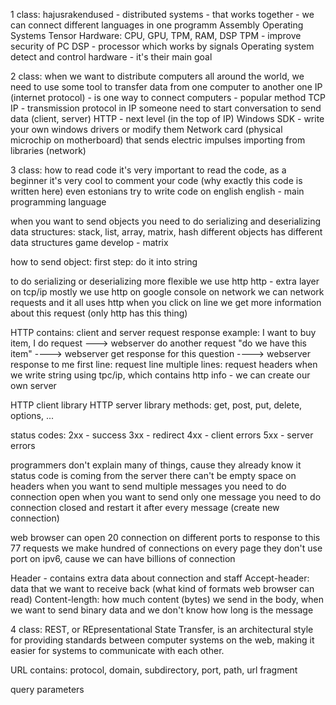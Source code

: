 1 class:
hajusrakendused - distributed systems - that works together - we can connect different languages in one programm
Assembly
Operating Systems
Tensor
Hardware: CPU, GPU, TPM, RAM, DSP
TPM - improve security of PC
DSP - processor which works by signals
Operating system detect and control hardware - it's their main goal


2 class:
when we want to distribute computers all around the world, we need to use some tool to transfer data from one computer to another one
IP (internet protocol) - is one way to connect computers - popular method
TCP IP - transmission protocol
in IP someone need to start conversation to send data (client, server)
HTTP - next level (in the top of IP)
Windows SDK - write your own windows drivers or modify them
Network card (physical microchip on motherboard) that sends electric impulses
importing from libraries (network)

3 class:
how to read code
it's very important to read the code, as a beginner it's very cool to comment your code (why exactly this code is written here)
even estonians try to write code on english
english - main programming language

when you want to send objects you need to do serializing and deserializing
data structures: stack, list, array, matrix, hash
different objects has different data structures
game develop - matrix 

how to send object:
first step: do it into string

to do serializing or deserializing more flexible we use http
http - extra layer on tcp/ip
mostly we use http
on google console on network we can network requests and it all uses http
when you click on line we get more information about this request (only http has this thing)

HTTP contains:
client and server
request    response
example: I want to buy item, I do request ---> webserver do another request "do we have this item" ----> webserver get response for this question ----> webserver response to me
first line: request line
multiple lines: request headers
when we write string using tpc/ip, which contains http info - we can create our own server

HTTP client library
HTTP server library
methods: get, post, put, delete, options, ...

status codes:
2xx - success
3xx - redirect
4xx - client errors
5xx - server errors

programmers don't explain many of things, cause they already know it
status code is coming from the server
there can't be empty space on headers
when you want to send multiple messages you need to do connection open
when you want to send only one message you need to do connection closed and restart it after every message (create new connection)

web browser can open 20 connection on different ports to response to this 77 requests
we make hundred of connections on every page
they don't use port on ipv6, cause we can have billions of connection

Header - contains extra data about connection and staff
Accept-header: data that we want to receive back (what kind of formats web browser can read)
Content-length: how much content (bytes) we send in the body, when we want to send binary data and we don't know how long is the message


4 class:
REST, or REpresentational State Transfer, is an architectural style for providing standards between computer systems on the web, making it easier for systems to communicate with each other.

URL contains: protocol, domain, subdirectory, port, path, url fragment

query parameters